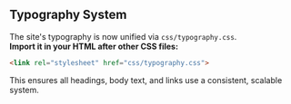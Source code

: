 ## Typography System

The site's typography is now unified via `css/typography.css`.  
**Import it in your HTML after other CSS files:**

```html
<link rel="stylesheet" href="css/typography.css">
```

This ensures all headings, body text, and links use a consistent, scalable system.